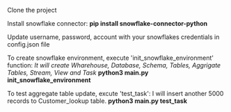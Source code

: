 Clone the project

Install snowflake connector: 
	**pip install snowflake-connector-python**
 
Update username, password, account with your snowflakes credentials in config.json file

To create snowflake environment, execute 'init_snowflake_environment' function: _It will create Wharehouse, Database, Schema, Tables, Aggrigate Tables, Stream, View and Task_
  **python3 main.py init_snowflake_environment**

To test aggregate table update, excute 'test_task': I will insert another 5000 records to Customer_lookup table.
  **python3 main.py test_task**
